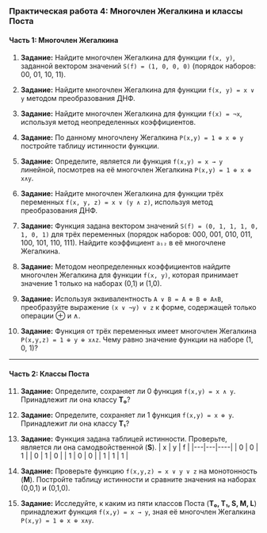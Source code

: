 ### **Практическая работа 4: Многочлен Жегалкина и классы Поста**

#### **Часть 1: Многочлен Жегалкина**

1.  **Задание:** Найдите многочлен Жегалкина для функции `f(x, y)`, заданной вектором значений `S(f) = (1, 0, 0, 0)` (порядок наборов: 00, 01, 10, 11).

2.  **Задание:** Найдите многочлен Жегалкина для функции `f(x, y) = x ∨ y` методом преобразования ДНФ.

3.  **Задание:** Найдите многочлен Жегалкина для функции `f(x) = ¬x`, используя метод неопределенных коэффициентов.

4.  **Задание:** По данному многочлену Жегалкина `P(x,y) = 1 ⊕ x ⊕ y` постройте таблицу истинности функции.

5.  **Задание:** Определите, является ли функция `f(x,y) = x → y` линейной, посмотрев на её многочлен Жегалкина `P(x,y) = 1 ⊕ x ⊕ x∧y`.

6.  **Задание:** Найдите многочлен Жегалкина для функции трёх переменных `f(x, y, z) = x ∨ (y ∧ z)`, используя метод преобразования ДНФ.

7.  **Задание:** Функция задана вектором значений `S(f) = (0, 1, 1, 1, 0, 1, 0, 1)` для трёх переменных (порядок наборов: 000, 001, 010, 011, 100, 101, 110, 111). Найдите коэффициент `a₁₂` в её многочлене Жегалкина.

8.  **Задание:** Методом неопределенных коэффициентов найдите многочлен Жегалкина для функции `f(x, y)`, которая принимает значение 1 только на наборах (0,1) и (1,0).

9.  **Задание:** Используя эквивалентность `A ∨ B = A ⊕ B ⊕ A∧B`, преобразуйте выражение `(x ∨ ¬y) ∨ z` к форме, содержащей только операции ⊕ и ∧.

10. **Задание:** Функция от трёх переменных имеет многочлен Жегалкина `P(x,y,z) = 1 ⊕ y ⊕ x∧z`. Чему равно значение функции на наборе (1, 0, 1)?

---

#### **Часть 2: Классы Поста**

11. **Задание:** Определите, сохраняет ли 0 функция `f(x,y) = x ∧ y`. Принадлежит ли она классу **T₀**?

12. **Задание:** Определите, сохраняет ли 1 функция `f(x,y) = x ⊕ y`. Принадлежит ли она классу **T₁**?

13. **Задание:** Функция задана таблицей истинности. Проверьте, является ли она самодвойственной (**S**).
    | x | y | f |
    |---|---|----|
    | 0 | 0 | 1  |
    | 0 | 1 | 0  |
    | 1 | 0 | 0  |
    | 1 | 1 | 1  |

14. **Задание:** Проверьте функцию `f(x,y,z) = x ∨ y ∨ z` на монотонность (**M**). Постройте таблицу истинности и сравните значения на наборах (0,0,1) и (0,1,0).

15. **Задание:** Исследуйте, к каким из пяти классов Поста (**T₀, T₁, S, M, L**) принадлежит функция `f(x,y) = x → y`, зная её многочлен Жегалкина `P(x,y) = 1 ⊕ x ⊕ x∧y`.